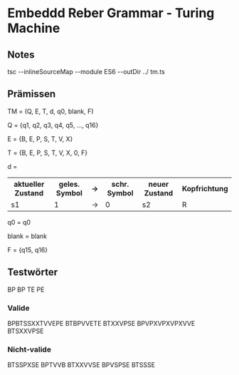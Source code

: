 # Embeddd Reber Grammar - Turing Machine

## Notes

tsc --inlineSourceMap --module ES6 --outDir ../ tm.ts

## Prämissen

TM = (Q, E, T, d, q0, blank, F)

Q = {q1, q2, q3, q4, q5, ..., q16}

E = {B, E, P, S, T, V, X}

T = {B, E, P, S, T, V, X, 0, F}

d =

<table>
    <tbody>
        <tr>
            <th>
                aktueller
                Zustand
            </th>
            <th>
                geles.
                Symbol
            </th>
            <th>→</th>
            <th>
                schr.
                Symbol
            </th>
            <th>
                neuer
                Zustand
            </th>
            <th>
                Kopfrichtung
            </th>
        </tr>
        <tr>
            <td>s1</td>
            <td>1</td>
            <td>→</td>
            <td>0</td>
            <td>s2</td>
            <td>R
            </td>
        </tr>
    </tbody>
</table>

q0 = q0

blank = blank

F = {q15, q16}

## Testwörter

BP BP TE PE

### Valide

BPBTSSXXTVVEPE
BTBPVVETE
BTXXVPSE
BPVPXVPXVPXVVE
BTSXXVPSE

### Nicht-valide

BTSSPXSE
BPTVVB
BTXXVVSE
BPVSPSE
BTSSSE
